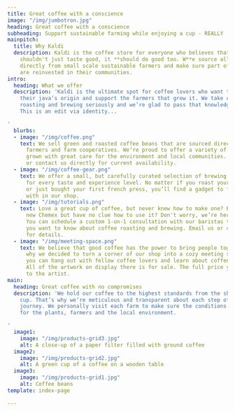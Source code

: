 ```yaml
---
title: Great coffee with a conscience
image: "/img/jumbotron.jpg"
heading: Great coffee with a conscience
subheading: Support sustainable farming while enjoying a cup - REALLY
mainpitch:
  title: Why Kaldi
  description: Kaldi is the coffee store for everyone who believes that great coffee
    shouldn't just taste good, it **should do good too. W**e source all of our beans
    directly from small scale sustainable farmers and make sure part of the profits
    are reinvested in their communities.
intro:
  heading: What we offer
  description: 'Kaldi is the ultimate spot for coffee lovers who want to learn about
    their java’s origin and support the farmers that grew it. We take coffee production,
    roasting and brewing seriously and we’re glad to pass that knowledge to anyone.
    This is an edit via identity...

'
  blurbs:
  - image: "/img/coffee.png"
    text: We sell green and roasted coffee beans that are sourced directly from independent
      farmers and farm cooperatives. We’re proud to offer a variety of coffee beans
      grown with great care for the environment and local communities. Check our post
      or contact us directly for current availability.
  - image: "/img/coffee-gear.png"
    text: We offer a small, but carefully curated selection of brewing gear and tools
      for every taste and experience level. No matter if you roast your own beans
      or just bought your first french press, you’ll find a gadget to fall in love
      with in our shop.
  - image: "/img/tutorials.png"
    text: Love a great cup of coffee, but never knew how to make one? Bought a fancy
      new Chemex but have no clue how to use it? Don't worry, we’re here to help.
      You can schedule a custom 1-on-1 consultation with our baristas to learn anything
      you want to know about coffee roasting and brewing. Email us or call the store
      for details.
  - image: "/img/meeting-space.png"
    text: We believe that good coffee has the power to bring people together. That’s
      why we decided to turn a corner of our shop into a cozy meeting space where
      you can hang out with fellow coffee lovers and learn about coffee making techniques.
      All of the artwork on display there is for sale. The full price you pay goes
      to the artist.
main:
  heading: Great coffee with no compromises
  description: 'We hold our coffee to the highest standards from the shrub to the
    cup. That’s why we’re meticulous and transparent about each step of the coffee’s
    journey. We personally visit each farm to make sure the conditions are optimal
    for the plants, farmers and the local environment.

'
  image1:
    image: "/img/products-grid3.jpg"
    alt: A close-up of a paper filter filled with ground coffee
  image2:
    image: "/img/products-grid2.jpg"
    alt: A green cup of a coffee on a wooden table
  image3:
    image: "/img/products-grid1.jpg"
    alt: Coffee beans
template: index-page

---
```

